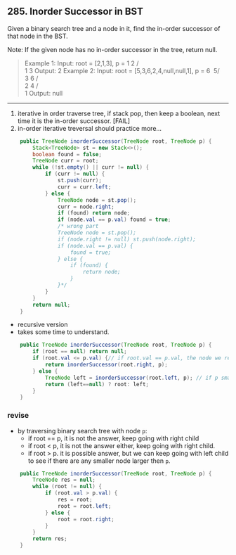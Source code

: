 ## 285. Inorder Successor in BST

Given a binary search tree and a node in it, find the in-order successor of that node in the BST.

Note: If the given node has no in-order successor in the tree, return null.

>Example 1:
Input: root = [2,1,3], p = 1
  2
 / \
1   3
Output: 2
Example 2:
Input: root = [5,3,6,2,4,null,null,1], p = 6
 ​     5
 ​    / \
    3   6
   / \
  2   4
 /   
1
Output: null

----

1. iterative in order traverse tree, if stack pop, then keep a boolean, next time it is the in-order successor.
[FAIL]
1. in-order iterative treversal should practice more...

```java
    public TreeNode inorderSuccessor(TreeNode root, TreeNode p) {
        Stack<TreeNode> st = new Stack<>();
        boolean found = false;
        TreeNode curr = root;
        while (!st.empty() || curr != null) {
            if (curr != null) {
                st.push(curr);
                curr = curr.left;
            } else {
                TreeNode node = st.pop();
                curr = node.right;
                if (found) return node;
                if (node.val == p.val) found = true;
                /* wrong part
                TreeNode node = st.pop();
                if (node.right != null) st.push(node.right);
                if (node.val == p.val) {
                    found = true;
                } else {
                    if (found) {
                        return node;
                    }
                }*/
            }
        }
        return null;
    }
```



* recursive version
* takes some time to understand.

```java
    public TreeNode inorderSuccessor(TreeNode root, TreeNode p) {
        if (root == null) return null;
        if (root.val <= p.val) {// if root.val == p.val, the node we return is at right
            return inorderSuccessor(root.right, p);
        } else {
            TreeNode left = inorderSuccessor(root.left, p); // if p smaller than root, keep finding the smallest, if no, current root is smallest
            return (left==null) ? root: left;
        }
    }
```

### revise

* by traversing binary search tree with node `p`:
  * if root == p, it is not the answer, keep going with right child
  * if root < p, it is not the answer either, keep going with right child.
  * if root > p. it is possible answer, but we can keep going with left child to see if there are any smaller node larger then `p`.

```java
    public TreeNode inorderSuccessor(TreeNode root, TreeNode p) {
        TreeNode res = null;
        while (root != null) {
            if (root.val > p.val) {
                res = root;
                root = root.left;
            } else {
                root = root.right;
            }
        }
        return res;
    }
```

